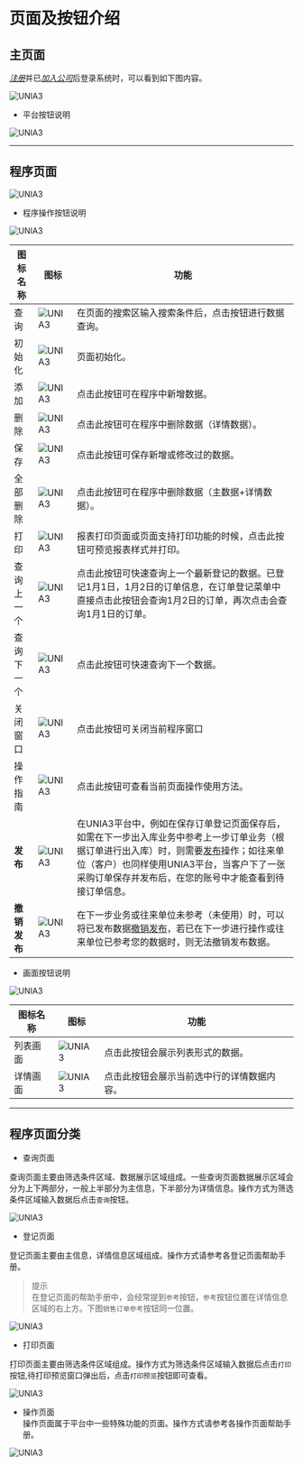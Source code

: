 # 页面及按钮介绍

## **主页面**

[*注册*](register)并已[*加入公司*](personal/psa100ma1)后登录系统时，可以看到如下图内容。

<img :src="$withBase('/images/layoutIntro/layoutIntro1.jpg')" alt="UNIA3">

* 平台按钮说明

<img :src="$withBase('/images/layoutIntro/layoutIntro2.jpg')" alt="UNIA3">

---

## **程序页面**

<img :src="$withBase('/images/layoutIntro/layoutIntro3.jpg')" alt="UNIA3">

* 程序操作按钮说明

<img :src="$withBase('/images/layoutIntro/layoutIntro4.jpg')" alt="UNIA3">

| 图标名称 | 图标 | 功能 |
| ---- | ---- | ---- |
| 查询        | <img :src="$withBase('/images/layoutIntro/bt1.png')" alt="UNIA3">|在页面的搜索区输入搜索条件后，点击按钮进行数据查询。|
| 初始化       |<img :src="$withBase('/images/layoutIntro/bt2.png')" alt="UNIA3">|页面初始化。|
| 添加        |<img :src="$withBase('/images/layoutIntro/bt3.png')" alt="UNIA3">|点击此按钮可在程序中新增数据。|
| 删除        |<img :src="$withBase('/images/layoutIntro/bt4.png')" alt="UNIA3">|点击此按钮可在程序中删除数据（详情数据）。|
| 保存        |<img :src="$withBase('/images/layoutIntro/bt5.png')" alt="UNIA3">|点击此按钮可保存新增或修改过的数据。|
| 全部删除    |<img :src="$withBase('/images/layoutIntro/bt6.png')" alt="UNIA3">|点击此按钮可在程序中删除数据（主数据+详情数据）。|
| 打印        |<img :src="$withBase('/images/layoutIntro/bt7.png')" alt="UNIA3">|报表打印页面或页面支持打印功能的时候，点击此按钮可预览报表样式并打印。|
| 查询上一个   |<img :src="$withBase('/images/layoutIntro/bt8.png')" alt="UNIA3">|点击此按钮可快速查询上一个最新登记的数据。已登记1月1日，1月2日的订单信息，在订单登记菜单中直接点击此按钮会查询1月2日的订单，再次点击会查询1月1日的订单。|
| 查询下一个   |<img :src="$withBase('/images/layoutIntro/bt9.png')" alt="UNIA3">|点击此按钮可快速查询下一个数据。|
| 关闭窗口     |<img :src="$withBase('/images/layoutIntro/bt10.png')" alt="UNIA3">|点击此按钮可关闭当前程序窗口|
| 操作指南 |<img :src="$withBase('/images/layoutIntro/bt11.png')" alt="UNIA3">|点击此按钮可查看当前页面操作使用方法。|
| **发布**         |<img :src="$withBase('/images/layoutIntro/bt12.png')" alt="UNIA3">|在UNIA3平台中，例如在保存订单登记页面保存后，如需在下一步出入库业务中参考上一步订单业务（根据订单进行出入库）时，则需要[发布](termIntro)操作；如往来单位（客户）也同样使用UNIA3平台，当客户下了一张采购订单保存并发布后，在您的账号中才能查看到待接订单信息。|
| **撤销发布**     |<img :src="$withBase('/images/layoutIntro/bt13.png')" alt="UNIA3">|在下一步业务或往来单位未参考（未使用）时，可以将已发布数据[撤销发布](termIntro)，若已在下一步进行操作或往来单位已参考您的数据时，则无法撤销发布数据。|

* 画面按钮说明

<img :src="$withBase('/images/layoutIntro/layoutIntro5.jpg')" alt="UNIA3">

| 图标名称 | 图标 | 功能 |
| ---- | ---- | ---- |
| 列表画面        | <img :src="$withBase('/images/layoutIntro/bt14.png')" alt="UNIA3">|点击此按钮会展示列表形式的数据。|
| 详情画面        | <img :src="$withBase('/images/layoutIntro/bt15.png')" alt="UNIA3">|点击此按钮会展示当前选中行的详情数据内容。|

---

## **程序页面分类**

* 查询页面  

查询页面主要由筛选条件区域、数据展示区域组成。一些查询页面数据展示区域会分为上下两部分，一般上半部分为主信息，下半部分为详情信息。操作方式为筛选条件区域输入数据后点击`查询`按钮。

<img :src="$withBase('/images/layoutIntro/layoutIntro6.jpg')" alt="UNIA3">

* 登记页面  

登记页面主要由主信息，详情信息区域组成。操作方式请参考各登记页面帮助手册。

> 提示  
> 在登记页面的帮助手册中，会经常提到`参考`按钮，`参考`按钮位置在详情信息区域的右上方。下图`销售订单参考`按钮同一位置。

<img :src="$withBase('/images/layoutIntro/layoutIntro7.jpg')" alt="UNIA3">

* 打印页面  

打印页面主要由筛选条件区域组成。操作方式为筛选条件区域输入数据后点击`打印`按钮,待打印预览窗口弹出后，点击`打印预览`按钮即可查看。

<img :src="$withBase('/images/layoutIntro/layoutIntro8.jpg')" alt="UNIA3">

* 操作页面  
操作页面属于平台中一些特殊功能的页面。操作方式请参考各操作页面帮助手册。

<img :src="$withBase('/images/layoutIntro/layoutIntro9.jpg')" alt="UNIA3">
